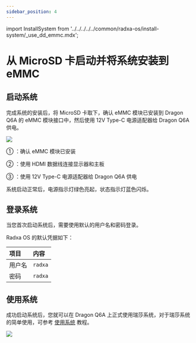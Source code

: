 ```yaml
---
sidebar_position: 4
---
```


import InstallSystem from '../../../../../common/radxa-os/install-system/\_use_dd_emmc.mdx';

# 从 MicroSD 卡启动并将系统安装到 eMMC

<InstallSystem tag="emmc_module" board="dragon-q6a" download_page="../../../download" download_url="https://github.com/radxa-build/radxa-dragon-q6a/releases/download/rsdk-t2/radxa-dragon-q6a_noble_kde_t2.output_512.img.xz" path_to_image_unxz="radxa-dragon-q6a_noble_kde_t2.output_512.img.xz" path_to_image="radxa-dragon-q6a_noble_kde_t2.output_512.img" />

## 启动系统

完成系统的安装后，将 MicroSD 卡取下，确认 eMMC 模块已安装到 Dragon Q6A 的 eMMC 模块接口中，然后使用 12V Type-C 电源适配器给 Dragon Q6A 供电。

<div style={{textAlign: 'center'}}>
   <img src="/img/dragon/q6a/dragon-q6a-boot-system-emmc.webp" style={{width: '100%', maxWidth: '1200px'}} />
</div>

① ：确认 eMMC 模块已安装

② ：使用 HDMI 数据线连接显示器和主板

③ ：使用 12V Type-C 电源适配器给 Dragon Q6A 供电

系统启动正常后，电源指示灯绿色亮起，状态指示灯蓝色闪烁。

## 登录系统

当您首次启动系统后，需要使用默认的用户名和密码登录。

Radxa OS 的默认凭据如下：

| 项目   | 内容    |
| :----- | :------ |
| 用户名 | `radxa` |
| 密码   | `radxa` |

## 使用系统

成功启动系统后，您就可以在 Dragon Q6A 上正式使用瑞莎系统，对于瑞莎系统的简单使用，可参考 [使用系统](../../use_system.md) 教程。

<div style={{textAlign: 'center'}}>
   <img src="/img/dragon/q6a/dragon-q6a-login.webp" style={{width: '100%', maxWidth: '1200px'}} />
</div>
